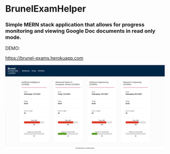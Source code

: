 # BrunelExamHelper
### Simple MERN stack application that allows for progress monitoring and viewing Google Doc documents in read only mode.

DEMO:

https://brunel-exams.herokuapp.com


![Dashboard of the project](Dashboard.PNG)
